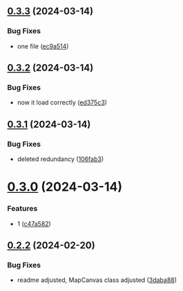 ## [0.3.3](https://github.com/PMFrancisco/virtual-tabletop-library/compare/v0.3.2...v0.3.3) (2024-03-14)


### Bug Fixes

* one file ([ec9a514](https://github.com/PMFrancisco/virtual-tabletop-library/commit/ec9a514f99a3fe59bcb0f849c2b0001199ebda5e))



## [0.3.2](https://github.com/PMFrancisco/virtual-tabletop-library/compare/v0.3.1...v0.3.2) (2024-03-14)


### Bug Fixes

* now it load correctly ([ed375c3](https://github.com/PMFrancisco/virtual-tabletop-library/commit/ed375c3c135143631be9bb0e8d85dff9aa817a03))



## [0.3.1](https://github.com/PMFrancisco/virtual-tabletop-library/compare/v0.3.0...v0.3.1) (2024-03-14)


### Bug Fixes

* deleted redundancy ([106fab3](https://github.com/PMFrancisco/virtual-tabletop-library/commit/106fab3a291b8cda9560c760ccfdf374d316dbbd))



# [0.3.0](https://github.com/PMFrancisco/virtual-tabletop-library/compare/v0.2.2...v0.3.0) (2024-03-14)


### Features

* 1 ([c47a582](https://github.com/PMFrancisco/virtual-tabletop-library/commit/c47a582eaac3abceab5d5e390804a26bad9ed2b7))



## [0.2.2](https://github.com/PMFrancisco/virtual-tabletop-library/compare/v0.2.1...v0.2.2) (2024-02-20)


### Bug Fixes

* readme adjusted, MapCanvas class adjusted ([3daba88](https://github.com/PMFrancisco/virtual-tabletop-library/commit/3daba889df7cbaa2c508a44f94a40ff1e66609bf))



